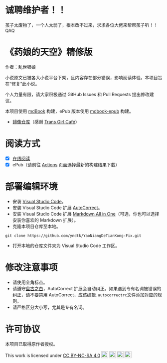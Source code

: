# 诚聘维护者！！

孩子太废物了，一个人太弱了，根本改不过来，求求各位大佬来帮帮孩子叭！！QAQ

# 《药娘的天空》精修版

作者：乱世银娘

小说原文已被各大小说平台下架，且内容存在部分错误，影响阅读体验。本项目旨在“修复”此小说。

个人力量有限，请大家积极通过 GitHub Issues 和 Pull Requests 提出修改建议。

本项目使用 [mdBook](https://github.com/rust-lang/mdBook) 构建，ePub 版本使用 [mdbook-epub](https://github.com/Michael-F-Bryan/mdbook-epub) 构建。

- [镜像仓库](https://git.transgirl.cafe/yndtk/YaoNiangDeTianKong-Fix)（感谢 [Trans Girl Café](https://transgirl.cafe/)）

# 阅读方式

- [x] [在线阅读](https://yndtk.github.io/YaoNiangDeTianKong-Fix)
- [x] ePub（请前往 [Actions](https://github.com/yndtk/YaoNiangDeTianKong-Fix/actions) 页面选择最新的构建结果下载）

# 部署编辑环境

- 安装 [Visual Studio Code](https://code.visualstudio.com)。
- 安装 Visual Studio Code 扩展 [AutoCorrect](https://marketplace.visualstudio.com/items?itemName=huacnlee.autocorrect)。
- 安装 Visual Studio Code 扩展 [Markdown All in One](https://marketplace.visualstudio.com/items?itemName=yzhang.markdown-all-in-one)（可选，你也可以选择安装你喜欢的 Markdown 扩展）。
- 克隆本项目仓库至本地。

```shell
git clone https://github.com/yndtk/YaoNiangDeTianKong-Fix.git
```

- 打开本地的仓库文件夹为 Visual Studio Code 工作区。

# 修改注意事项

- 请使用全角标点。
- 请遵守[盘古之白](https://github.com/vinta/pangu.js)，AutoCorrect 扩展会自动纠正。如果遇到专有名词被错误的纠正，请不要禁用 AutoCorrect，应该编辑`.autocorrectrc`文件添加对应的规则。
- 请严格区分大小写，尤其是专有名词。

# 许可协议

本项目已取得原作者授权。

<p xmlns:cc="http://creativecommons.org/ns#" >This work is licensed under <a href="http://creativecommons.org/licenses/by-nc-sa/4.0/?ref=chooser-v1" target="_blank" rel="license noopener noreferrer" style="display:inline-block;">CC BY-NC-SA 4.0<img style="height:22px!important;margin-left:3px;vertical-align:text-bottom;" src="https://mirrors.creativecommons.org/presskit/icons/cc.svg?ref=chooser-v1"><img style="height:22px!important;margin-left:3px;vertical-align:text-bottom;" src="https://mirrors.creativecommons.org/presskit/icons/by.svg?ref=chooser-v1"><img style="height:22px!important;margin-left:3px;vertical-align:text-bottom;" src="https://mirrors.creativecommons.org/presskit/icons/nc.svg?ref=chooser-v1"><img style="height:22px!important;margin-left:3px;vertical-align:text-bottom;" src="https://mirrors.creativecommons.org/presskit/icons/sa.svg?ref=chooser-v1"></a></p>

